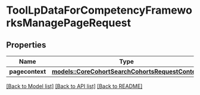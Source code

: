 # ToolLpDataForCompetencyFrameworksManagePageRequest

## Properties

Name | Type | Description | Notes
------------ | ------------- | ------------- | -------------
**pagecontext** | [**models::CoreCohortSearchCohortsRequestContext**](core_cohort_search_cohorts_request_context.md) |  | 

[[Back to Model list]](../README.md#documentation-for-models) [[Back to API list]](../README.md#documentation-for-api-endpoints) [[Back to README]](../README.md)


